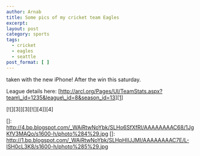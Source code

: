 ```yaml
---
author: Arnab
title: Some pics of my cricket team Eagles
excerpt:
layout: post
category: sports
tags:
  - cricket
  - eagles
  - seattle
post_format: [ ]
---
```

taken with the new iPhone! After the win this saturday.

League details here: [http://arcl.org/Pages/UI/TeamStats.aspx?team\_id=1235&league\_id=8&season_id=13][1]

[![][3]][3][![][4]][4]

 [1]: http://arcl.org/Pages/UI/TeamStats.aspx?team_id=1235&league_id=8&season_id=13
 []: http://4.bp.blogspot.com/_WAiRtwNoYbk/SLHo6SfXfRI/AAAAAAAAC68/1JgKfV3MAQo/s1600-h/photo%284%29.jpg
 []: http://1.bp.blogspot.com/_WAiRtwNoYbk/SLHpHIIJJMI/AAAAAAAAC7E/L-lSH0cL3K8/s1600-h/photo%285%29.jpg